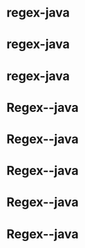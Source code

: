 # regex-java
# regex-java
# regex-java
# Regex--java
# Regex--java
# Regex--java
# Regex--java
# Regex--java
